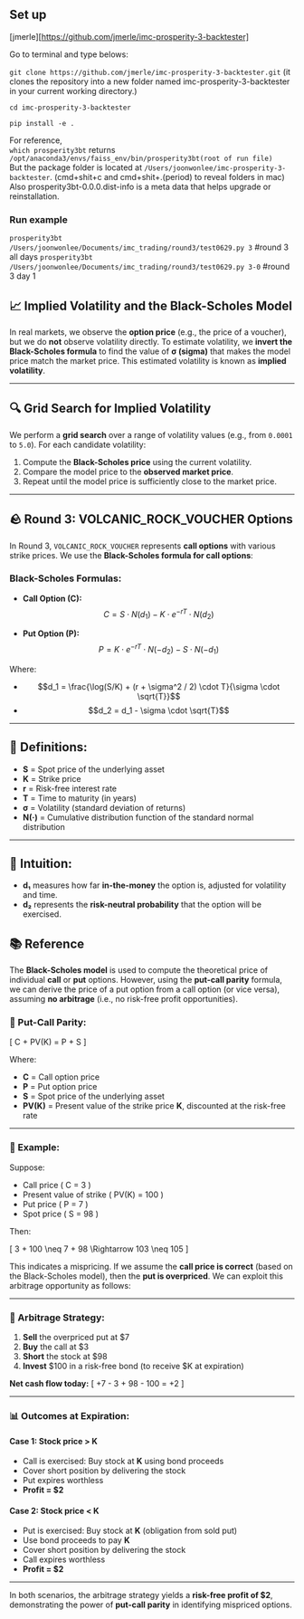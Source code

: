 ## Set up

[jmerle][https://github.com/jmerle/imc-prosperity-3-backtester]

Go to terminal and type belows:

```git clone https://github.com/jmerle/imc-prosperity-3-backtester.git```
(it clones the repository into a new folder named imc-prosperity-3-backtester in your current working directory.)

```cd imc-prosperity-3-backtester```

```pip install -e .```

For reference,    
```which prosperity3bt```   returns ```/opt/anaconda3/envs/faiss_env/bin/prosperity3bt(root of run file)```    
But the package folder is located at  ```/Users/joonwonlee/imc-prosperity-3-backtester```. (cmd+shit+c and cmd+shit+.(period) to reveal folders in mac)   
Also prosperity3bt-0.0.0.dist-info is a meta data that helps upgrade or reinstallation.   

### Run example
```prosperity3bt /Users/joonwonlee/Documents/imc_trading/round3/test0629.py 3```       #round 3 all days
```prosperity3bt /Users/joonwonlee/Documents/imc_trading/round3/test0629.py 3-0```     #round 3 day 1


## 📈 Implied Volatility and the Black-Scholes Model

In real markets, we observe the **option price** (e.g., the price of a voucher), but we do **not** observe volatility directly. To estimate volatility, we **invert the Black-Scholes formula** to find the value of **σ (sigma)** that makes the model price match the market price. This estimated volatility is known as **implied volatility**.

---

## 🔍 Grid Search for Implied Volatility

We perform a **grid search** over a range of volatility values (e.g., from `0.0001` to `5.0`). For each candidate volatility:

1. Compute the **Black-Scholes price** using the current volatility.
2. Compare the model price to the **observed market price**.
3. Repeat until the model price is sufficiently close to the market price.

---

## 🪨 Round 3: VOLCANIC_ROCK_VOUCHER Options

In Round 3, `VOLCANIC_ROCK_VOUCHER` represents **call options** with various strike prices. We use the **Black-Scholes formula for call options**:

### Black-Scholes Formulas:

- **Call Option (C):**  
  $$C = S \cdot N(d_1) - K \cdot e^{-rT} \cdot N(d_2)$$

- **Put Option (P):**  
  $$P = K \cdot e^{-rT} \cdot N(-d_2) - S \cdot N(-d_1)$$

Where:

- $$d_1 = \frac{\log(S/K) + (r + \sigma^2 / 2) \cdot T}{\sigma \cdot \sqrt{T}}$$  
- $$d_2 = d_1 - \sigma \cdot \sqrt{T}$$

---

## 📘 Definitions:

- **S** = Spot price of the underlying asset  
- **K** = Strike price  
- **r** = Risk-free interest rate  
- **T** = Time to maturity (in years)  
- **σ** = Volatility (standard deviation of returns)  
- **N(·)** = Cumulative distribution function of the standard normal distribution

---

## 🧠 Intuition:

- **d₁** measures how far **in-the-money** the option is, adjusted for volatility and time.
- **d₂** represents the **risk-neutral probability** that the option will be exercised.



## 📚 Reference

The **Black-Scholes model** is used to compute the theoretical price of individual **call** or **put** options. However, using the **put-call parity** formula, we can derive the price of a put option from a call option (or vice versa), assuming **no arbitrage** (i.e., no risk-free profit opportunities).

### 🧮 Put-Call Parity:

\[
C + PV(K) = P + S
\]

Where:
- **C** = Call option price  
- **P** = Put option price  
- **S** = Spot price of the underlying asset  
- **PV(K)** = Present value of the strike price **K**, discounted at the risk-free rate

---

### 🧪 Example:

Suppose:
- Call price \( C = 3 \)
- Present value of strike \( PV(K) = 100 \)
- Put price \( P = 7 \)
- Spot price \( S = 98 \)

Then:

\[
3 + 100 \neq 7 + 98 \Rightarrow 103 \neq 105
\]

This indicates a mispricing. If we assume the **call price is correct** (based on the Black-Scholes model), then the **put is overpriced**. We can exploit this arbitrage opportunity as follows:

---

### 💼 Arbitrage Strategy:

1. **Sell** the overpriced put at \$7  
2. **Buy** the call at \$3  
3. **Short** the stock at \$98  
4. **Invest** \$100 in a risk-free bond (to receive \$K at expiration)

**Net cash flow today:**
\[
+7 - 3 + 98 - 100 = +2
\]

---

### 📊 Outcomes at Expiration:

#### Case 1: Stock price **> K**
- Call is exercised: Buy stock at **K** using bond proceeds
- Cover short position by delivering the stock
- Put expires worthless
- **Profit = \$2**

#### Case 2: Stock price **< K**
- Put is exercised: Buy stock at **K** (obligation from sold put)
- Use bond proceeds to pay **K**
- Cover short position by delivering the stock
- Call expires worthless
- **Profit = \$2**

---

In both scenarios, the arbitrage strategy yields a **risk-free profit of \$2**, demonstrating the power of **put-call parity** in identifying mispriced options.
  





